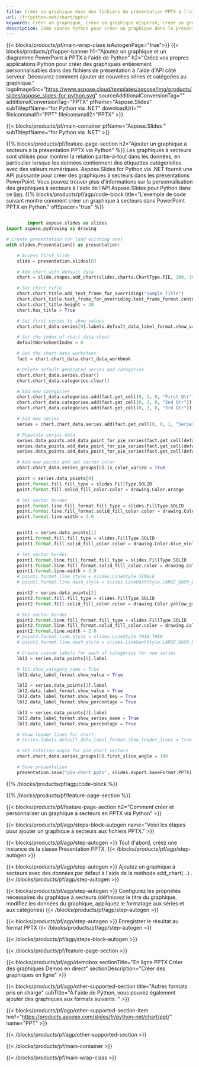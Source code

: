 ```yaml
---
title: Créer un graphique dans des fichiers de présentation PPTX à l'aide de Python
url: /fr/python-net/chart/pptx/
keywords: Créer un graphique, créer un graphique dispersé, créer un graphique à secteurs, créer un graphique en arborescence, créer un graphique boursier, créer un graphique en boîte et à moustaches, créer un graphique en histogramme, créer un graphique en entonnoir, un graphique en rayon de soleil, un graphique multicatégorie, une présentation PowerPoint, Python
description: Code source Python pour créer un graphique dans la présentation PPTX.
---
```


{{< blocks/products/pf/main-wrap-class isAutogenPage="true">}}
{{< blocks/products/pf/upper-banner h1="Ajoutez un graphique et un diagramme PowerPoint à PPTX à l'aide de Python" h2="Créez vos propres applications Python pour créer des graphiques entièrement personnalisables dans des fichiers de présentation à l'aide d'API côté serveur. Découvrez comment ajouter de nouvelles séries et catégories au graphique." logoImageSrc="https://www.aspose.cloud/templates/aspose/img/products/slides/aspose_slides-for-python.svg" sourceAdditionalConversionTag="" additionalConversionTag="PPTX" pfName="Aspose.Slides" subTitlepfName="for Python via .NET" downloadUrl="" fileiconsmall1="PPT" fileiconsmall2="PPTX" >}}

{{< blocks/products/pf/main-container pfName="Aspose.Slides " subTitlepfName="for Python via .NET" >}}

{{% blocks/products/pf/feature-page-section  h2="Ajouter un graphique à secteurs à la présentation PPTX via Python" %}}
Les graphiques à secteurs sont utilisés pour montrer la relation partie-à-tout dans les données, en particulier lorsque les données contiennent des étiquettes catégorielles avec des valeurs numériques. Aspose.Slides for Python via .NET fournit une API puissante pour créer des graphiques à secteurs dans les présentations PowerPoint. Vous pouvez trouver plus d'informations sur la personnalisation des graphiques à secteurs à l'aide de l'API Aspose.Slides pour Python dans ce [lien](https://docs.aspose.com/slides/python-net/pie-chart/).
{{% blocks/products/pf/agp/code-block title="L'exemple de code suivant montre comment créer un graphique à secteurs dans PowerPoint PPTX en Python." offSpacer="true" %}}

```py

        import aspose.slides as slides
import aspose.pydrawing as drawing

# Create presentation (or load existing one) 
with slides.Presentation() as presentation:

    # Access first slide
    slide = presentation.slides[0]

    # Add chart with default data
    chart = slide.shapes.add_chart(slides.charts.ChartType.PIE, 100, 100, 400, 400)

    # Set chart title
    chart.chart_title.add_text_frame_for_overriding("Sample Title")
    chart.chart_title.text_frame_for_overriding.text_frame_format.center_text = slides.NullableBool(True)
    chart.chart_title.height = 20
    chart.has_title = True

    # Set first series to show values
    chart.chart_data.series[0].labels.default_data_label_format.show_value = True

    # Set the index of chart data sheet
    defaultWorksheetIndex = 0

    # Get the chart data worksheet
    fact = chart.chart_data.chart_data_workbook

    # Delete default generated series and categories
    chart.chart_data.series.clear()
    chart.chart_data.categories.clear()

    # Add new categories
    chart.chart_data.categories.add(fact.get_cell(0, 1, 0, "First Qtr"))
    chart.chart_data.categories.add(fact.get_cell(0, 2, 0, "2nd Qtr"))
    chart.chart_data.categories.add(fact.get_cell(0, 3, 0, "3rd Qtr"))

    # Add new series
    series = chart.chart_data.series.add(fact.get_cell(0, 0, 1, "Series 1"), chart.type)

    # Populate series data
    series.data_points.add_data_point_for_pie_series(fact.get_cell(defaultWorksheetIndex, 1, 1, 20))
    series.data_points.add_data_point_for_pie_series(fact.get_cell(defaultWorksheetIndex, 2, 1, 50))
    series.data_points.add_data_point_for_pie_series(fact.get_cell(defaultWorksheetIndex, 3, 1, 30))

    # Add new points and set sector color
    chart.chart_data.series_groups[0].is_color_varied = True

    point = series.data_points[0]
    point.format.fill.fill_type = slides.FillType.SOLID
    point.format.fill.solid_fill_color.color = drawing.Color.orange

    # Set sector border
    point.format.line.fill_format.fill_type = slides.FillType.SOLID
    point.format.line.fill_format.solid_fill_color.color = drawing.Color.gray
    point.format.line.width = 3.0


    point1 = series.data_points[1]
    point1.format.fill.fill_type = slides.FillType.SOLID
    point1.format.fill.solid_fill_color.color = drawing.Color.blue_violet

    # Set sector border
    point1.format.line.fill_format.fill_type = slides.FillType.SOLID
    point1.format.line.fill_format.solid_fill_color.color = drawing.Color.blue
    point1.format.line.width = 3.0
    # point1.format.line.style = slides.LineStyle.SINGLE
    # point1.format.line.dash_style = slides.LineDashStyle.LARGE_DASH_DOT

    point2 = series.data_points[2]
    point2.format.fill.fill_type = slides.FillType.SOLID
    point2.format.fill.solid_fill_color.color = drawing.Color.yellow_green

    # Set sector border
    point2.format.line.fill_format.fill_type = slides.FillType.SOLID
    point2.format.line.fill_format.solid_fill_color.color = drawing.Color.red
    point2.format.line.width = 2.0
    # point2.format.line.style = slides.LineStyle.THIN_THIN
    # point2.format.line.dash_style = slides.LineDashStyle.LARGE_DASH_DOT_DOT

    # Create custom labels for each of categories for new series
    lbl1 = series.data_points[0].label

    # lbl.show_category_name = True
    lbl1.data_label_format.show_value = True

    lbl2 = series.data_points[1].label
    lbl2.data_label_format.show_value = True
    lbl2.data_label_format.show_legend_key = True
    lbl2.data_label_format.show_percentage = True

    lbl3 = series.data_points[2].label
    lbl3.data_label_format.show_series_name = True
    lbl3.data_label_format.show_percentage = True

    # Show leader lines for chart
    # series.labels.default_data_label_format.show_leader_lines = True

    # Set rotation angle for pie chart sectors
    chart.chart_data.series_groups[0].first_slice_angle = 180

    # Save presentation
    presentation.save("pie-chart.pptx", slides.export.SaveFormat.PPTX)

```

{{% /blocks/products/pf/agp/code-block %}}

{{% /blocks/products/pf/feature-page-section %}}

{{< blocks/products/pf/feature-page-section  h2="Comment créer et personnaliser un graphique à secteurs en PPTX via Python" >}}

{{< blocks/products/pf/agp/steps-block-autogen name="Voici les étapes pour ajouter un graphique à secteurs aux fichiers PPTX." >}}

{{< blocks/products/pf/agp/step-autogen >}}
Tout d'abord, créez une instance de la classe Presentation PPTX.
{{< /blocks/products/pf/agp/step-autogen >}}

{{< blocks/products/pf/agp/step-autogen >}}
Ajoutez un graphique à secteurs avec des données par défaut à l'aide de la méthode add_chart(...) .
{{< /blocks/products/pf/agp/step-autogen >}}

{{< blocks/products/pf/agp/step-autogen >}}
Configurez les propriétés nécessaires du graphique à secteurs (définissez le titre du graphique, modifiez les données du graphique, appliquez le formatage aux séries et aux catégories)
{{< /blocks/products/pf/agp/step-autogen >}}

{{< blocks/products/pf/agp/step-autogen >}}
Enregistrer le résultat au format PPTX
{{< /blocks/products/pf/agp/step-autogen >}}

{{< /blocks/products/pf/agp/steps-block-autogen >}}

{{< /blocks/products/pf/feature-page-section >}}

{{< blocks/products/pf/agp/demobox sectionTitle="En ligne PPTX Créer des graphiques Démos en direct" sectionDescription="Créer des graphiques en ligne" >}}

{{< blocks/products/pf/agp/other-supported-section title="Autres formats pris en charge" subTitle="À l'aide de Python, vous pouvez également ajouter des graphiques aux formats suivants :" >}}

{{< blocks/products/pf/agp/other-supported-section-item href="https://products.aspose.com/slides/fr/python-net/chart/ppt/" name="PPT" >}}


{{< /blocks/products/pf/agp/other-supported-section >}}

{{< /blocks/products/pf/main-container >}}
    
{{< /blocks/products/pf/main-wrap-class >}}
